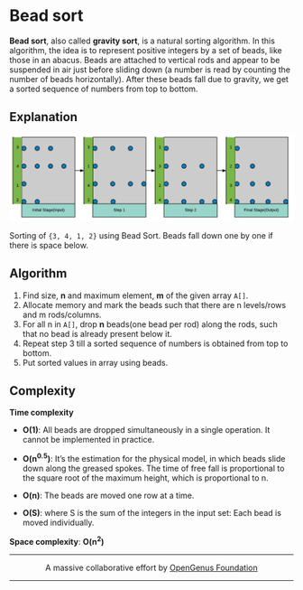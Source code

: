 # Bead sort
**Bead sort**, also called **gravity sort**, is a natural sorting algorithm. 
In this algorithm, the idea is to represent positive integers by a set of beads, like those in an abacus. Beads are attached to vertical rods and appear to be suspended in air just before sliding down (a number is read by counting the number of beads horizontally). After these beads fall due to gravity, we get a sorted sequence of numbers from top to bottom.

## Explanation

![image1](https://raw.githubusercontent.com/pooyahatami/Algorithm-Sort-Bead/master/img/Blank-ERD-Data-Flow-Page-1.png)

Sorting of `{3, 4, 1, 2}` using Bead Sort. Beads fall down one by one if there is space below.

## Algorithm
1. Find size, **n** and maximum element, **m** of the given array `A[]`.
2. Allocate memory and mark the beads such that there are n levels/rows and m rods/columns.
3. For all n in `A[]`, drop **n** beads(one bead per rod) along the rods, such that no bead is already present below it.
4. Repeat step 3 till a sorted sequence of numbers is obtained from top to bottom.
5. Put sorted values in array using beads.


## Complexity
**Time complexity**
- **O(1)**: All beads are dropped simultaneously in a single operation. It cannot be implemented in practice.

- **O(n<sup>0.5</sup>)**: It’s the estimation for the physical model, in which beads slide down along the greased spokes. The time of free fall is proportional to the square root of the maximum height, which is proportional to n.

- **O(n)**: The beads are moved one row at a time.
- **O(S)**: where S is the sum of the integers in the input set: Each bead is moved individually. 

**Space complexity**: **O(n<sup>2</sup>)**

---
<p align="center">
	A massive collaborative effort by <a href="https://github.com/OpenGenus/cosmos">OpenGenus Foundation</a> 
</p>

---